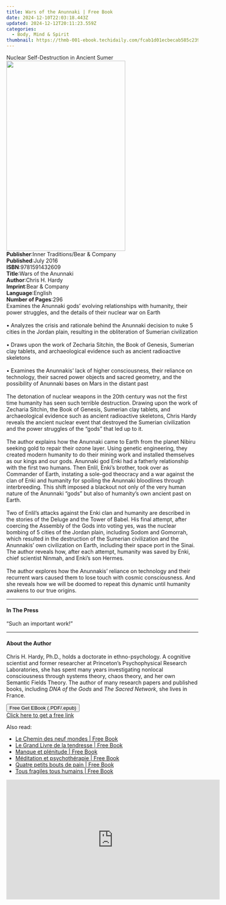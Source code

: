 ```yaml
---
title: Wars of the Anunnaki | Free Book
date: 2024-12-10T22:03:18.443Z
updated: 2024-12-12T20:11:23.559Z
categories:
  - Body, Mind & Spirit
thumbnail: https://thmb-001-ebook.techidaily.com/fcab1d01ecbecab585c2395940c85c99480efa59ee87ab04b601c640e60e205d.jpg
---
```

<main id="book-container">
  <div class="flex flex-col">
    <div class="book-brief flex-1 py-6 px-4 sm:p-6 md:py-10 md:px-8">
      <!-- brief-->
      <div class="book-brief-main">
        Nuclear Self-Destruction in Ancient Sumer
      </div>
    </div>
    <div
      class="book-meta-info flex-1 grid gap-4 col-start-1 col-end-3 row-start-1 sm:mb-6 sm:grid-cols-4 lg:gap-6 lg:col-start-2 lg:row-end-6 lg:row-span-6 lg:mb-0"
    >
      <div
        class="book-meta-info-left place-content-center mt-4 p-4 text-sm leading-6 col-start-2 col-span-2 dark:text-slate-400"
      >
        <img
          class="w-full h-500 object-cover rounded-lg sm:h-255 sm:col-span-2 lg:col-span-full"
          src="https://img-001-ebook.techidaily.com/cfbb2b0ea6655fcb32c93e6b9b0cdc95374a54a4ba6b96777af802e6ded1b50f.jpg"
          alt=""
          width="312"
          height="500"
        />
      </div>
      <div
        class="book-meta-info-right mt-2 col-start-1 row-start-2 col-span-3 self-center"
      >
        <!-- meta data  -->
        <div class="flex flex-col px-4 md:px-8">
          <div class="flex-1">
            <strong>Publisher</strong>:<span class="px-2"
              >Inner Traditions/Bear &amp; Company</span
            >
          </div>
          <div class="flex-1">
            <strong>Published</strong>:<span class="px-2">July 2016</span>
          </div>
          <div class="flex-1">
            <strong>ISBN</strong>:<span class="px-2">9781591432609</span>
          </div>
          <div class="flex-1">
            <strong>Title</strong>:<span class="px-2"
              >Wars of the Anunnaki</span
            >
          </div>
          <div class="flex-1">
            <strong>Author</strong>:<span class="px-2">Chris H. Hardy</span>
          </div>
          <div class="flex-1">
            <strong>Imprint</strong>:<span class="px-2"
              >Bear &amp; Company</span
            >
          </div>
          <div class="flex-1">
            <strong>Language</strong>:<span class="px-2">English</span>
          </div>
          <div class="flex-1">
            <strong>Number of Pages</strong>:<span class="px-2">296</span>
          </div>
        </div>
      </div>
    </div>
    <div class="book-description flex-1 py-6 px-4 sm:p-6 md:py-10 md:px-8">
      <div class="book-description-main">
        <div accordion-content="" id="description">
          Examines the Anunnaki gods’ evolving relationships with humanity,
          their power struggles, and the details of their nuclear war on
          Earth<br /><br />• Analyzes the crisis and rationale behind the
          Anunnaki decision to nuke 5 cities in the Jordan plain, resulting in
          the obliteration of Sumerian civilization <br /><br />• Draws upon the
          work of Zecharia Sitchin, the Book of Genesis, Sumerian clay tablets,
          and archaeological evidence such as ancient radioactive skeletons
          <br /><br />• Examines the Anunnakis’ lack of higher consciousness,
          their reliance on technology, their sacred power objects and sacred
          geometry, and the possibility of Anunnaki bases on Mars in the distant
          past<br /><br />The detonation of nuclear weapons in the 20th century
          was not the first time humanity has seen such terrible destruction.
          Drawing upon the work of Zecharia Sitchin, the Book of Genesis,
          Sumerian clay tablets, and archaeological evidence such as ancient
          radioactive skeletons, Chris Hardy reveals the ancient nuclear event
          that destroyed the Sumerian civilization and the power struggles of
          the “gods” that led up to it.<br /><br />The author explains how the
          Anunnaki came to Earth from the planet Nibiru seeking gold to repair
          their ozone layer. Using genetic engineering, they created modern
          humanity to do their mining work and installed themselves as our kings
          and our gods. Anunnaki god Enki had a fatherly relationship with the
          first two humans. Then Enlil, Enki’s brother, took over as Commander
          of Earth, instating a sole-god theocracy and a war against the clan of
          Enki and humanity for spoiling the Anunnaki bloodlines through
          interbreeding. This shift imposed a blackout not only of the very
          human nature of the Anunnaki “gods” but also of humanity’s own ancient
          past on Earth.<br /><br />Two of Enlil’s attacks against the Enki clan
          and humanity are described in the stories of the Deluge and the Tower
          of Babel. His final attempt, after coercing the Assembly of the Gods
          into voting yes, was the nuclear bombing of 5 cities of the Jordan
          plain, including Sodom and Gomorrah, which resulted in the destruction
          of the Sumerian civilization and the Anunnakis’ own civilization on
          Earth, including their space port in the Sinai. The author reveals
          how, after each attempt, humanity was saved by Enki, chief scientist
          Ninmah, and Enki’s son Hermes.<br /><br />The author explores how the
          Anunnakis’ reliance on technology and their recurrent wars caused them
          to lose touch with cosmic consciousness. And she reveals how we will
          be doomed to repeat this dynamic until humanity awakens to our true
          origins.
        </div>
        <div class="accordion-fader"></div>
      </div>
    </div>
    <div class="book-excerpts flex-1 py-6 px-4 sm:p-6 md:py-10 md:px-8">
      <!-- excerpts-->
      <div class="book-excerpts-main">
        <hr />
        <h4 class="placeholder placeholder-heading">
          <span>In The Press</span>
        </h4>
        <p>“Such an important work!”</p>
      </div>
    </div>
    <div class="book-about-author flex-1 py-6 px-4 sm:p-6 md:py-10 md:px-8">
      <!-- about author-->
      <div class="book-main-author-main">
        <hr />
        <h4 class="placeholder placeholder-heading">
          <span>About the Author</span>
        </h4>
        <p>
          Chris H. Hardy, Ph.D., holds a doctorate in ethno-psychology. A
          cognitive scientist and former researcher at Princeton’s
          Psychophysical Research Laboratories, she has spent many years
          investigating nonlocal consciousness through systems theory, chaos
          theory, and her own Semantic Fields Theory. The author of many
          research papers and published books, including
          <i>DNA of the Gods</i> and <i>The Sacred Network</i>, she lives in
          France.
        </p>
      </div>
    </div>
    <div class="book-free-get flex-1 py-6 px-4 sm:p-6 md:py-10 md:px-8">
      <button
        id="btn-free-get"
        class="bg-blue-500 hover:bg-blue-700 text-white font-bold py-2 px-4 rounded"
      >
        Free Get EBook (.PDF/.epub)
      </button>
      <div id="countdown-display" class="px-2 text-lg mt-2"></div>
      <a
        id="free-link"
        class="hidden bg-blue-500 hover:bg-blue-700 text-white font-bold py-2 px-4 rounded"
        href="https://www.ebooks.com/en-us/book/95782367/wars-of-the-anunnaki/chris-h-hardy/"
        target="_blank"
        >Click here to get a free link</a
      >
    </div>
    <script>
      let countdownTime = 0;
      let countdownInterval = null;
      document
        .getElementById('btn-free-get')
        .addEventListener('click', startCountdown);
      function startCountdown() {
        countdownTime = new Date().getTime() + 60000 * 3;
        countdownInterval = setInterval(updateCountdown, 1000);
        document.getElementById('btn-free-get').disabled = true;
        document
          .getElementById('btn-free-get')
          .classList.add('bg-gray-500', 'cursor-not-allowed');
      }
      function updateCountdown() {
        let currentTime = new Date().getTime();
        let timeLeft = countdownTime - currentTime;
        let secondsLeft = Math.floor(timeLeft / 1000);
        document.getElementById('countdown-display').innerHTML =
          `Remaining time: ${secondsLeft} seconds.`;
        if (secondsLeft <= 0) {
          clearInterval(countdownInterval);
          document.getElementById('btn-free-get').classList.add('hidden');
          document.getElementById('free-link').classList.remove('hidden');
          document.getElementById('countdown-display').innerHTML = '';
        }
      }
    </script>
  </div>
</main>

<ins class="adsbygoogle"
      style="display:block"
      data-ad-client="ca-pub-7571918770474297"
      data-ad-slot="8358498916"
      data-ad-format="auto"
      data-full-width-responsive="true"></ins>
    

<span class="atpl-alsoreadstyle">Also read:</span>
<div><ul>
<li><a href="https://novels-ebooks.techidaily.com/210350339-9782226234513-le-chemin-des-neuf-mondes/"><u>Le Chemin des neuf mondes | Free Book</u></a></li>
<li><a href="https://novels-ebooks.techidaily.com/210350335-9782226233080-le-grand-livre-de-la-tendresse/"><u>Le Grand Livre de la tendresse | Free Book</u></a></li>
<li><a href="https://novels-ebooks.techidaily.com/210350278-9782226234797-manque-et-plenitude/"><u>Manque et plénitude | Free Book</u></a></li>
<li><a href="https://novels-ebooks.techidaily.com/210350322-9782226233066-meditation-et-psychotherapie/"><u>Méditation et psychothérapie | Free Book</u></a></li>
<li><a href="https://novels-ebooks.techidaily.com/210350647-9782226270429-quatre-petits-bouts-de-pain/"><u>Quatre petits bouts de pain | Free Book</u></a></li>
<li><a href="https://novels-ebooks.techidaily.com/210350592-9782226261489-tous-fragiles-tous-humains/"><u>Tous fragiles tous humains | Free Book</u></a></li>
</ul></div>

<!-- affiliate ads begin -->
<iframe width="560" height="315" src="https://www.youtube.com/embed/Xa2_mFu-obA?si=_xDGF1pv-dnuaDOr" title="YouTube video player" frameborder="0" allow="accelerometer; autoplay; clipboard-write; encrypted-media; gyroscope; picture-in-picture; web-share" referrerpolicy="strict-origin-when-cross-origin" allowfullscreen></iframe>
<!-- affiliate ads end -->

